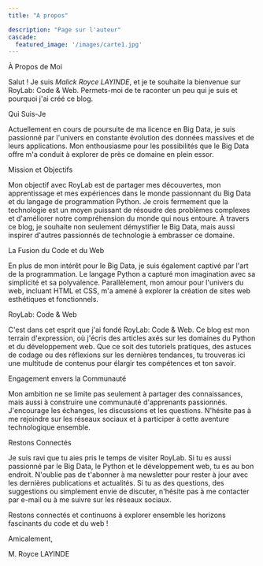 ```yaml
---
title: "A propos"

description: "Page sur l'auteur"
cascade:
  featured_image: '/images/carte1.jpg'  
---
```

À Propos de Moi

Salut ! Je suis <em>Malick Royce LAYINDE</em>, et je te souhaite la bienvenue sur RoyLab: Code & Web. Permets-moi de te raconter un peu qui je suis et pourquoi j'ai créé ce blog.

Qui Suis-Je

Actuellement en cours de poursuite de ma licence en Big Data, je suis passionné par l'univers en constante évolution des données massives et de leurs applications. Mon enthousiasme pour les possibilités que le Big Data offre m'a conduit à explorer de près ce domaine en plein essor.

Mission et Objectifs

Mon objectif avec RoyLab est de partager mes découvertes, mon apprentissage et mes expériences dans le monde passionnant du Big Data et du langage de programmation Python. Je crois fermement que la technologie est un moyen puissant de résoudre des problèmes complexes et d'améliorer notre compréhension du monde qui nous entoure. À travers ce blog, je souhaite non seulement démystifier le Big Data, mais aussi inspirer d'autres passionnés de technologie à embrasser ce domaine.

La Fusion du Code et du Web

En plus de mon intérêt pour le Big Data, je suis également captivé par l'art de la programmation. Le langage Python a capturé mon imagination avec sa simplicité et sa polyvalence. Parallèlement, mon amour pour l'univers du web, incluant HTML et CSS, m'a amené à explorer la création de sites web esthétiques et fonctionnels.

RoyLab: Code & Web

C'est dans cet esprit que j'ai fondé RoyLab: Code & Web. Ce blog est mon terrain d'expression, où j'écris des articles axés sur les domaines du Python et du développement web. Que ce soit des tutoriels pratiques, des astuces de codage ou des réflexions sur les dernières tendances, tu trouveras ici une multitude de contenus pour élargir tes compétences et ton savoir.

Engagement envers la Communauté

Mon ambition ne se limite pas seulement à partager des connaissances, mais aussi à construire une communauté d'apprenants passionnés. J'encourage les échanges, les discussions et les questions. N'hésite pas à me rejoindre sur les réseaux sociaux et à participer à cette aventure technologique ensemble.

Restons Connectés

Je suis ravi que tu aies pris le temps de visiter RoyLab. Si tu es aussi passionné par le Big Data, le Python et le développement web, tu es au bon endroit. N'oublie pas de t'abonner à ma newsletter pour rester à jour avec les dernières publications et actualités. Si tu as des questions, des suggestions ou simplement envie de discuter, n'hésite pas à me contacter par e-mail ou à me suivre sur les réseaux sociaux.

Restons connectés et continuons à explorer ensemble les horizons fascinants du code et du web !

Amicalement,

M. Royce LAYINDE